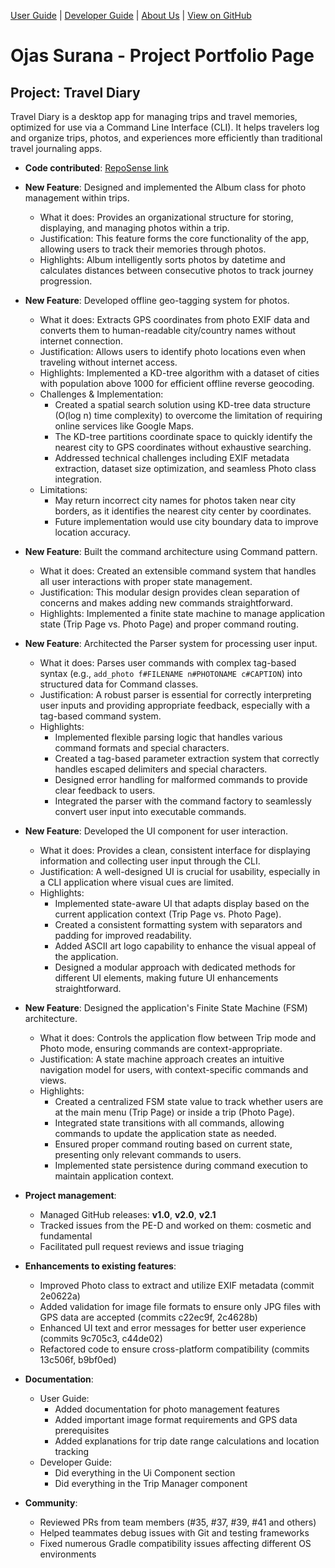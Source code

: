 [User Guide](../UserGuide.md) | [Developer Guide](../DeveloperGuide.md) | [About Us](../AboutUs.md) | [View on GitHub](https://github.com/ojassurana/tp)

# Ojas Surana - Project Portfolio Page

## Project: Travel Diary

Travel Diary is a desktop app for managing trips and travel memories, optimized for use via a Command Line Interface (CLI). It helps travelers log and organize trips, photos, and experiences more efficiently than traditional travel journaling apps.

* **Code contributed**: [RepoSense link](https://nus-cs2113-ay2425s2.github.io/tp-dashboard/?search=ojassurana&breakdown=true&sort=groupTitle%20dsc&sortWithin=title&since=2025-02-21&timeframe=commit&mergegroup=&groupSelect=groupByRepos&checkedFileTypes=docs~functional-code~test-code~other)

* **New Feature**: Designed and implemented the Album class for photo management within trips.
  * What it does: Provides an organizational structure for storing, displaying, and managing photos within a trip.
  * Justification: This feature forms the core functionality of the app, allowing users to track their memories through photos.
  * Highlights: Album intelligently sorts photos by datetime and calculates distances between consecutive photos to track journey progression.

* **New Feature**: Developed offline geo-tagging system for photos.
  * What it does: Extracts GPS coordinates from photo EXIF data and converts them to human-readable city/country names without internet connection.
  * Justification: Allows users to identify photo locations even when traveling without internet access.
  * Highlights: Implemented a KD-tree algorithm with a dataset of cities with population above 1000 for efficient offline reverse geocoding.
  * Challenges & Implementation:
    * Created a spatial search solution using KD-tree data structure (O(log n) time complexity) to overcome the limitation of requiring online services like Google Maps.
    * The KD-tree partitions coordinate space to quickly identify the nearest city to GPS coordinates without exhaustive searching.
    * Addressed technical challenges including EXIF metadata extraction, dataset size optimization, and seamless Photo class integration.
  * Limitations:
    * May return incorrect city names for photos taken near city borders, as it identifies the nearest city center by coordinates.
    * Future implementation would use city boundary data to improve location accuracy.

* **New Feature**: Built the command architecture using Command pattern.
  * What it does: Created an extensible command system that handles all user interactions with proper state management.
  * Justification: This modular design provides clean separation of concerns and makes adding new commands straightforward.
  * Highlights: Implemented a finite state machine to manage application state (Trip Page vs. Photo Page) and proper command routing.

* **New Feature**: Architected the Parser system for processing user input.
  * What it does: Parses user commands with complex tag-based syntax (e.g., `add_photo f#FILENAME n#PHOTONAME c#CAPTION`) into structured data for Command classes.
  * Justification: A robust parser is essential for correctly interpreting user inputs and providing appropriate feedback, especially with a tag-based command system.
  * Highlights: 
    * Implemented flexible parsing logic that handles various command formats and special characters.
    * Created a tag-based parameter extraction system that correctly handles escaped delimiters and special characters.
    * Designed error handling for malformed commands to provide clear feedback to users.
    * Integrated the parser with the command factory to seamlessly convert user input into executable commands.

* **New Feature**: Developed the UI component for user interaction.
  * What it does: Provides a clean, consistent interface for displaying information and collecting user input through the CLI.
  * Justification: A well-designed UI is crucial for usability, especially in a CLI application where visual cues are limited.
  * Highlights:
    * Implemented state-aware UI that adapts display based on the current application context (Trip Page vs. Photo Page).
    * Created a consistent formatting system with separators and padding for improved readability.
    * Added ASCII art logo capability to enhance the visual appeal of the application.
    * Designed a modular approach with dedicated methods for different UI elements, making future UI enhancements straightforward.

* **New Feature**: Designed the application's Finite State Machine (FSM) architecture.
  * What it does: Controls the application flow between Trip mode and Photo mode, ensuring commands are context-appropriate.
  * Justification: A state machine approach creates an intuitive navigation model for users, with context-specific commands and views.
  * Highlights:
    * Created a centralized FSM state value to track whether users are at the main menu (Trip Page) or inside a trip (Photo Page).
    * Integrated state transitions with all commands, allowing commands to update the application state as needed.
    * Ensured proper command routing based on current state, presenting only relevant commands to users.
    * Implemented state persistence during command execution to maintain application context.

* **Project management**:
  * Managed GitHub releases: **v1.0**, **v2.0**, **v2.1**
  * Tracked issues from the PE-D and worked on them: cosmetic and fundamental
  * Facilitated pull request reviews and issue triaging

* **Enhancements to existing features**:
  * Improved Photo class to extract and utilize EXIF metadata (commit 2e0622a)
  * Added validation for image file formats to ensure only JPG files with GPS data are accepted (commits c22ec9f, 2c4628b)
  * Enhanced UI text and error messages for better user experience (commits 9c705c3, c44de02)
  * Refactored code to ensure cross-platform compatibility (commits 13c506f, b9bf0ed)

* **Documentation**:
  * User Guide:
    * Added documentation for photo management features
    * Added important image format requirements and GPS data prerequisites
    * Added explanations for trip date range calculations and location tracking
  * Developer Guide:
    * Did everything in the Ui Component section
    * Did everything in the Trip Manager component

* **Community**:
  * Reviewed PRs from team members (#35, #37, #39, #41 and others)
  * Helped teammates debug issues with Git and testing frameworks
  * Fixed numerous Gradle compatibility issues affecting different OS environments
